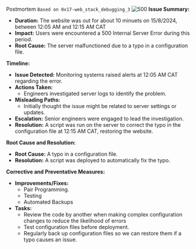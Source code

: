 Postmortem
`Based on 0x17-web_stack_debugging_3`
![500](https://miro.medium.com/v2/resize:fit:1050/1*P-Zu0RX33TUT0S6yyFNPYA.jpeg)
**Issue Summary:**

- **Duration:** The website was out for about 10 minuets on 15/8/2024, between 12:05 AM and 12:15 AM CAT
- **Impact:** Users were encountered a 500 Internal Server Error during this period.
- **Root Cause:** The server malfunctioned due to a typo in a configuration file.

**Timeline:**

- **Issue Detected:** Monitoring systems raised alerts at 12:05 AM CAT regarding the error.
- **Actions Taken:**
  - Engineers investigated server logs to identify the problem.
- **Misleading Paths:**
  - Initially thought the issue might be related to server settings or updates.
- **Escalation:** Senior engineers were engaged to lead the investigation.
- **Resolution:** A script was run on the server to correct the typo in the configuration file at 12:15 AM CAT, restoring the website.

**Root Cause and Resolution:**

- **Root Cause:** A typo in a configuration file.
- **Resolution:** A script was deployed to automatically fix the typo.

**Corrective and Preventative Measures:**

- **Improvements/Fixes:**
  - Pair Programming.
  - Testing
  - Automated Backups
- **Tasks:**
  - Review the code by another when making complex configuration changes to reduce the likelihood of errors
  - Test configuration files before deployment.
  - Regularly back up configuration files so we can restore them if a typo causes an issue.
